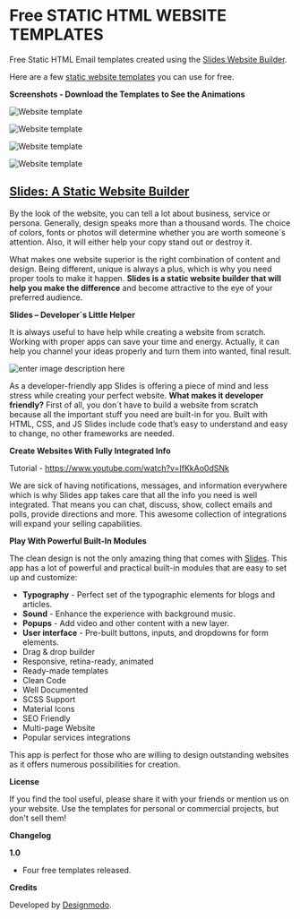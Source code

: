 # Free STATIC HTML WEBSITE TEMPLATES
Free Static HTML Email templates created using the [Slides Website Builder](https://designmodo.com/slides/).

Here are a few [static website templates](https://designmodo.com/static-website-templates/) you can use for free.

**Screenshots - Download the Templates to See the Animations**

![Website template](https://raw.githubusercontent.com/designmodo/html-website-templates/master/images/template-screenshot.jpg)

![Website template](https://raw.githubusercontent.com/designmodo/html-website-templates/master/images/template-screenshot2.jpg)

![Website template](https://raw.githubusercontent.com/designmodo/html-website-templates/master/images/template-screenshot3.jpg)

![Website template](https://raw.githubusercontent.com/designmodo/html-website-templates/master/images/template-screenshot4.jpg)


## [Slides: A Static Website Builder](https://designmodo.com/slides/)

By the look of the website, you can tell a lot about business, service or persona. Generally, design speaks more than a thousand words. The choice of colors, fonts or photos will determine whether you are worth someone´s attention. Also, it will either help your copy stand out or destroy it.

What makes one website superior is the right combination of content and design. Being different, unique is always a plus, which is why you need proper tools to make it happen. **Slides is a static website builder that will help you make the difference** and become attractive to the eye of your preferred audience.

**Slides – Developer´s Little Helper**

It is always useful to have help while creating a website from scratch. Working with proper apps can save your time and energy. Actually, it can help you channel your ideas properly and turn them into wanted, final result.

![enter image description here](https://cdn-images-1.medium.com/max/1600/1*-4hGnCc58E-7E8YCEILNrQ.gif)

As a developer-friendly app Slides is offering a piece of mind and less stress while creating your perfect website. **What makes it developer friendly?** First of all, you don´t have to build a website from scratch because all the important stuff you need are built-in for you. Built with HTML, CSS, and JS Slides include code that’s easy to understand and easy to change, no other frameworks are needed.

**Create Websites With Fully Integrated Info**

Tutorial - https://www.youtube.com/watch?v=IfKkAo0dSNk

We are sick of having notifications, messages, and information everywhere which is why Slides app takes care that all the info you need is well integrated. That means you can chat, discuss, show, collect emails and polls, provide directions and more. This awesome collection of integrations will expand your selling capabilities.

**Play With Powerful Built-In Modules**

The clean design is not the only amazing thing that comes with [Slides](https://designmodo.com/slides/). This app has a lot of powerful and practical built-in modules that are easy to set up and customize:

 - **Typography** - Perfect set of the typographic elements for blogs    and articles.
 - **Sound** - Enhance the experience with background music.
 - **Popups** - Add video and other content with a new layer.
 - **User interface** - Pre-built buttons, inputs, and dropdowns for form elements.
 -  Drag & drop builder
 -  Responsive, retina-ready, animated
 -  Ready-made templates
 -  Clean Code
 -  Well Documented
 -  SCSS Support
 -  Material Icons
 -  SEO Friendly
 -  Multi-page Website
 -  Popular services integrations

This app is perfect for those who are willing to design outstanding websites as it offers numerous possibilities for creation.

**License**

If you find the tool useful, please share it with your friends or mention us on your website. Use the templates for personal or commercial projects, but don't sell them!

**Changelog**

**1.0**

- Four free templates released.

**Credits**

Developed by [Designmodo](https://designmodo.com).
